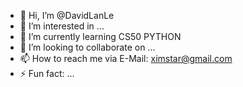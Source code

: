 - 👋 Hi, I’m @DavidLanLe
- 👀 I’m interested in ...
- 🌱 I’m currently learning CS50 PYTHON
- 💞️ I’m looking to collaborate on ...
- 📫 How to reach me via E-Mail: ximstar@gmail.com
- ⚡ Fun fact: ...

<!---
DavidLanLe/DavidLanLe is a ✨ special ✨ repository because its `README.md` (this file) appears on your GitHub profile.
You can click the Preview link to take a look at your changes.
--->
